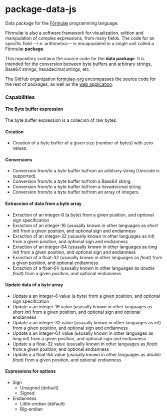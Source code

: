 # package-data-js

Data package for the [Fōrmulæ](https://formulae.org) programming language.

Fōrmulæ is also a software framework for visualization, edition and manipulation of complex expressions, from many fields. The code for an specific field —i.e. arithmetics— is encapsulated in a single unit called a Fōrmulæ **package**.

This repository contains the source code for the **data package**. It is intended for the conversion between byte buffers and arbitrary strings, Base64 strings, hexadecimal strings, etc.

The GitHub organization [formulae-org](https://github.com/formulae-org) encompasses the source code for the rest of packages, as well as the [web application](https://github.com/formulae-org/formulae-js).

<!--
Take a look at this [tutorial](https://formulae.org/?script=tutorials/Complex) to know the capabilities of the Fōrmulæ arithmetic package.
-->

### Capabilities ###

#### The **Byte buffer** expression

The byte buffer expression is a collecion of raw bytes.

#### Creation ####

* Creation of a byte buffer of a given size (number of bytes) with zero values.

#### Conversions ####

* Conversion from/to a byte buffer to/from an arbitrary string (Unicode is supported).
* Conversion from/to a byte buffer to/from a Base64 string.
* Conversion from/to a byte buffer to/from a hexadecimal string.
* Conversion from/to a byte buffer to/from an array of integers.

#### Extraccion of data from a byte array ####

* Exraction of an integer-8 (a byte) from a given position, and optional sign specification
* Exraction of an integer-16 (ususally known in other languages as *short int*) from a given position, and optional sign and endianness
* Exraction of an integer-32 (ususally known in other languages as *int*) from a given position, and optional sign and endianness
* Exraction of an integer-64 (ususally known in other languages as *long int*) from a given position, and optional sign and endianness
* Exraction of a float-32 (ususally known in other languages as *float*) from a given position, and optional endianness
* Exraction of a float-64 (ususally known in other languages as *double float*) from a given position, and optional endianness

#### Update data of a byte array ####

* Update a an integer-8 value (a byte) from a given position, and optional sign specification
* Update a an integer-16 value (ususally known in other languages as *short int*) from a given position, and optional sign and optional endianness
* Update a an integer-32 value (ususally known in other languages as *int*) from a given position, and optional sign and endianness
* Update a an integer-64 value (ususally known in other languages as *long int*) from a given position, and optional sign and endianness
* Update a a float-32 value (ususally known in other languages as *float*) from a given position, and optional endianness
* Update a a float-64 value (ususally known in other languages as *double float*) from a given position, and optional endianness

#### Expressions for options ####

* Sign
    * Unsigned (default)
    * Signed
* Endianness
    * Little-endian (default)
    * Big-endian

